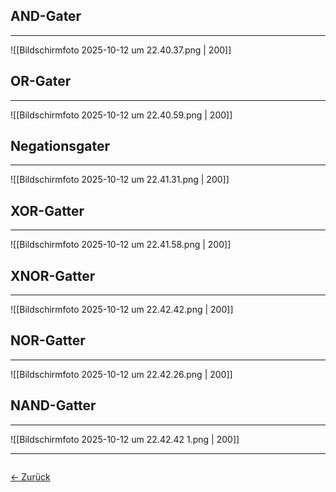 ## AND-Gater
---
![[Bildschirmfoto 2025-10-12 um 22.40.37.png | 200]]
## OR-Gater
---
![[Bildschirmfoto 2025-10-12 um 22.40.59.png | 200]]

## Negationsgater
---
![[Bildschirmfoto 2025-10-12 um 22.41.31.png | 200]]

## XOR-Gatter
---
![[Bildschirmfoto 2025-10-12 um 22.41.58.png | 200]]

## XNOR-Gatter
---
![[Bildschirmfoto 2025-10-12 um 22.42.42.png | 200]]

## NOR-Gatter
---
![[Bildschirmfoto 2025-10-12 um 22.42.26.png | 200]]

## NAND-Gatter
---
![[Bildschirmfoto 2025-10-12 um 22.42.42 1.png | 200]]

<hr>

<div style="display: flex; justify-content: space-between;">

  <a href="02 Schaltalgebra">← Zurück</a>

  <!-- <a href=>Weiter →</a>  -->

</div>